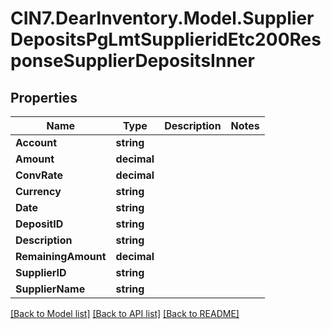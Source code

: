 # CIN7.DearInventory.Model.SupplierDepositsPgLmtSupplieridEtc200ResponseSupplierDepositsInner

## Properties

| Name                | Type        | Description | Notes |
| ------------------- | ----------- | ----------- | ----- |
| **Account**         | **string**  |             |
| **Amount**          | **decimal** |             |
| **ConvRate**        | **decimal** |             |
| **Currency**        | **string**  |             |
| **Date**            | **string**  |             |
| **DepositID**       | **string**  |             |
| **Description**     | **string**  |             |
| **RemainingAmount** | **decimal** |             |
| **SupplierID**      | **string**  |             |
| **SupplierName**    | **string**  |             |

[[Back to Model list]](../README.md#documentation-for-models) [[Back to API list]](../README.md#documentation-for-api-endpoints) [[Back to README]](../README.md)
